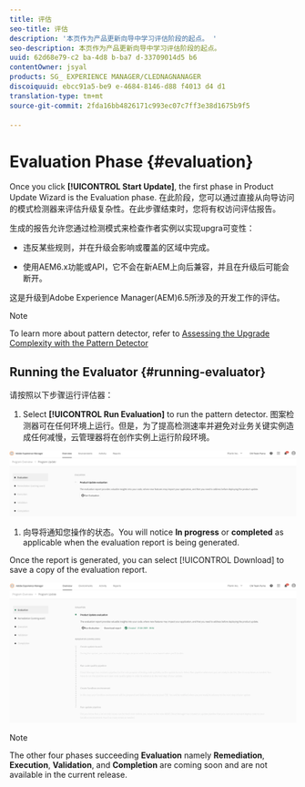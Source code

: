 ```yaml
---
title: 评估
seo-title: 评估
description: '本页作为产品更新向导中学习评估阶段的起点。 '
seo-description: 本页作为产品更新向导中学习评估阶段的起点。
uuid: 62d68e79-c2 ba-4d8 b-ba7 d-33709014d5 b6
contentOwner: jsyal
products: SG_ EXPERIENCE MANAGER/CLEDNAGNANAGER
discoiquuid: ebcc91a5-be9 e-4684-8146-d88 f4013 d4 d1
translation-type: tm+mt
source-git-commit: 2fda16bb4826171c993ec07c7ff3e38d1675b9f5

---
```



# Evaluation Phase {#evaluation}

Once you click **[!UICONTROL Start Update]**, the first phase in Product Update Wizard is the Evaluation phase. 在此阶段，您可以通过直接从向导访问的模式检测器来评估升级复杂性。在此步骤结束时，您将有权访问评估报告。

生成的报告允许您通过检测模式来检查作者实例以实现upgra可变性：

* 违反某些规则，并在升级会影响或覆盖的区域中完成。

* 使用AEM6.x功能或API，它不会在新AEM上向后兼容，并且在升级后可能会断开。


这是升级到Adobe Experience Manager(AEM)6.5所涉及的开发工作的评估。

>[!NOTE]
>To learn more about pattern detector, refer to [Assessing the Upgrade Complexity with the Pattern Detector](https://helpx.adobe.com/experience-manager/6-4/sites/deploying/using/pattern-detector.html)

## Running the Evaluator {#running-evaluator}

请按照以下步骤运行评估器：

1. Select **[!UICONTROL Run Evaluation]** to run the pattern detector. 图案检测器可在任何环境上运行。但是，为了提高检测速率并避免对业务关键实例造成任何减慢，云管理器将在创作实例上运行阶段环境。

![](assets/Run-Evaluation.png)

1. 向导将通知您操作的状态。You will notice **In progress** or **completed** as applicable when the evaluation report is being generated.

Once the report is generated, you can select [!UICONTROL Download] to save a copy of the evaluation report.

![](assets/Evaluation-1.png)

>[!NOTE]
>The other four phases succeeding **Evaluation** namely **Remediation**, **Execution**, **Validation**, and **Completion** are coming soon and are not available in the current release.
